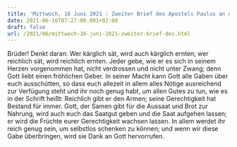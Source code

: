 ```yaml
---
title: 'Mittwoch, 16 Juni 2021 : Zweiter Brief des Apostels Paulus an die Korinther 9,6-11.'
date: 2021-06-16T07:27:00.001+02:00
draft: false
url: /2021/06/mittwoch-16-juni-2021-zweiter-brief-des.html
---
```


Brüder! Denkt daran: Wer kärglich sät, wird auch kärglich ernten; wer reichlich sät, wird reichlich ernten. Jeder gebe, wie er es sich in seinem Herzen vorgenommen hat, nicht verdrossen und nicht unter Zwang; denn Gott liebt einen fröhlichen Geber. In seiner Macht kann Gott alle Gaben über euch ausschütten, so dass euch allezeit in allem alles Nötige ausreichend zur Verfügung steht und ihr noch genug habt, um allen Gutes zu tun, wie es in der Schrift heißt: Reichlich gibt er den Armen; seine Gerechtigkeit hat Bestand für immer. Gott, der Samen gibt für die Aussaat und Brot zur Nahrung, wird auch euch das Saatgut geben und die Saat aufgehen lassen; er wird die Früchte eurer Gerechtigkeit wachsen lassen. In allem werdet ihr reich genug sein, um selbstlos schenken zu können; und wenn wir diese Gabe überbringen, wird sie Dank an Gott hervorrufen.